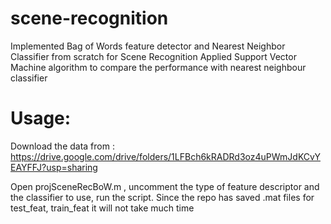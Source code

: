 # scene-recognition
Implemented Bag of Words feature detector and Nearest Neighbor Classifier from scratch for Scene Recognition
Applied Support Vector Machine algorithm to compare the performance with nearest neighbour classifier

# Usage:

Download the data from : https://drive.google.com/drive/folders/1LFBch6kRADRd3oz4uPWmJdKCvYEAYFFJ?usp=sharing


Open projSceneRecBoW.m , uncomment the type of feature descriptor and the classifier to use, run the script. Since the repo has saved .mat files for test_feat, train_feat it will not take much time
